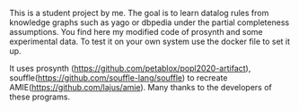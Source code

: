 This is a student project by me. The goal is to learn datalog rules from knowledge graphs such as yago or dbpedia under the partial completeness assumptions. You find here my modified code of prosynth and some experimental data. To test it on your own system use the docker file to set it up.

It uses prosynth (https://github.com/petablox/popl2020-artifact), souffle(https://github.com/souffle-lang/souffle) to recreate AMIE(https://github.com/lajus/amie). Many thanks to the developers of these programs.

